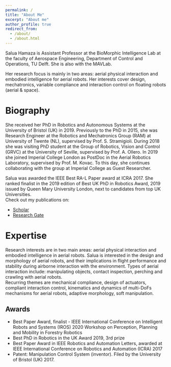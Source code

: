 ```yaml
---
permalink: /
title: "About Me"
excerpt: "About me"
author_profile: true
redirect_from: 
  - /about/
  - /about.html
---
```


Salua Hamaza is Assistant Professor at the BioMorphic Intelligence Lab at the faculty of Aerospace Engineering, Department of Control and Operations, TU Delft. She is also with the MAVLab.

Her research focus is mainly in two areas: aerial physical interaction and embodied intelligence for aerial robots. Her interests cover design, mechatronics, variable compliance and interaction control on floating robots (aerial & space).

Biography
======
She received her PhD in Robotics and Autonomous Systems at the University of Bristol (UK) in 2019. Previously to the PhD in 2015, she was Research Engineer at the Robotics and Mechatronics Group (RAM) at University of Twente (NL), supervised by Prof. S. Stramigioli. During 2018 she was visiting PhD student at the  Group of Robotics, Vision and Control (GRVC) at the University of  Seville, supervised by Prof. A. Ollero. In 2019 she joined Imperial College London as PostDoc in the Aerial Robotics Laboratory, supervised by Prof. M. Kovac. To this day, she continues collaborating with the group at Imperial College as Guest Researcher.

Salua was awarded the IEEE Best RA-L Paper award at ICRA 2017. She ranked finalist in the 2019 edition of  Best UK PhD in Robotics Award, 2019 issued by Queen Mary University London, next to candidates from top UK Universities.  
Check out my publications on: 

- [Scholar](https://scholar.google.com/citations?user=O7snlrcAAAAJ&hl=en)
- [Research Gate](https://www.researchgate.net/profile/Salua-Hamaza/publications)
  
Expertise
======
Research interests are in two main areas: aerial physical interaction and embodied intelligence in aerial robots. Salua is interested in the design and morphology of aerial robots, and their implications in flight performance and stability during airborne interaction with the environment. Types of aerial interaction include: manipulating objects, contact inspection, perching and crawling with aerial robots.       
Recurring themes are mechanical compliance, design of actuators, compliant interaction control, kinematics and dynamics of multi-DoFs mechanisms for aerial robots, adaptive morphology, soft manipulation.

Awards
------
- Best Paper Award, finalist - IEEE International Conference on Intelligent Robots and Systems (IROS) 2020 Workshop on Perception, Planning and Mobility in Forestry Robotics
- Best PhD in Robotics in the UK Award 2019, 3rd prize
- Best Paper Award in IEEE Robotics and Automation Letters, awarded at IEEE International Conference on Robotics and Automation (ICRA) 2017
- Patent: Manipulation Control System (inventor). Filed by the University of Bristol (UK) 2017.
